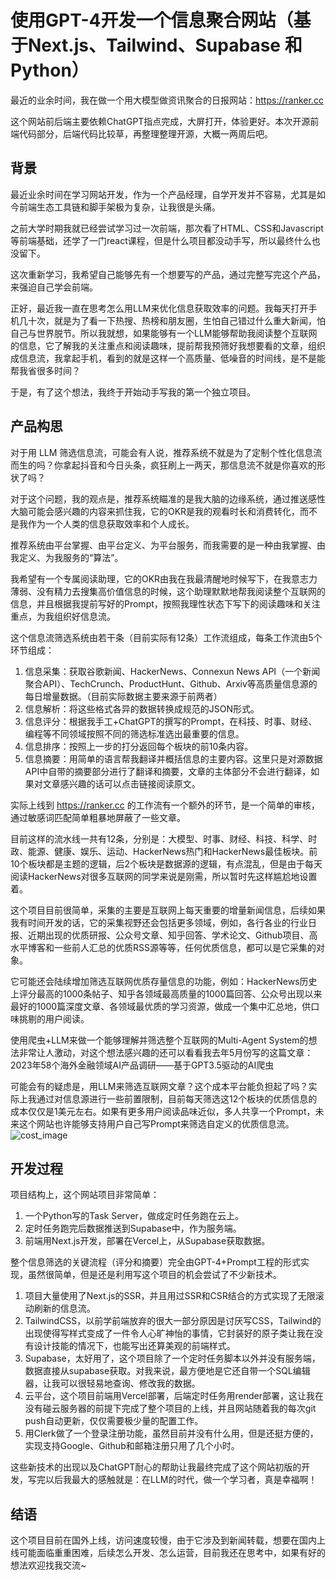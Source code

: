 # 使用GPT-4开发一个信息聚合网站（基于Next.js、Tailwind、Supabase 和 Python）

最近的业余时间，我在做一个用大模型做资讯聚合的日报网站：https://ranker.cc

这个网站前后端主要依赖ChatGPT指点完成，大屏打开，体验更好。本次开源前端代码部分，后端代码比较草，再整理整理开源，大概一两周后吧。

## 背景

最近业余时间在学习网站开发，作为一个产品经理，自学开发并不容易，尤其是如今前端生态工具链和脚手架极为复杂，让我很是头痛。

之前大学时期我就已经尝试学习过一次前端，那次看了HTML、CSS和Javascript等前端基础，还学了一门react课程，但是什么项目都没动手写，所以最终什么也没留下。

这次重新学习，我希望自己能够先有一个想要写的产品，通过完整写完这个产品，来强迫自己学会前端。

正好，最近我一直在思考怎么用LLM来优化信息获取效率的问题。我每天打开手机几十次，就是为了看一下热搜、热榜和朋友圈，生怕自己错过什么重大新闻，怕自己与世界脱节。所以我就想，如果能够有一个LLM能够帮助我阅读整个互联网的信息，它了解我的关注重点和阅读趣味，提前帮我预筛好我想要看的文章，组织成信息流，我拿起手机，看到的就是这样一个高质量、低噪音的时间线，是不是能帮我省很多时间？

于是，有了这个想法，我终于开始动手写我的第一个独立项目。

## 产品构思

对于用 LLM 筛选信息流，可能会有人说，推荐系统不就是为了定制个性化信息流而生的吗？你拿起抖音和今日头条，疯狂刷上一两天，那信息流不就是你喜欢的形状了吗？

对于这个问题，我的观点是，推荐系统瞄准的是我大脑的边缘系统，通过推送感性大脑可能会感兴趣的内容来抓住我，它的OKR是我的观看时长和消费转化，而不是我作为一个人类的信息获取效率和个人成长。

推荐系统由平台掌握、由平台定义、为平台服务，而我需要的是一种由我掌握、由我定义、为我服务的“算法”。

我希望有一个专属阅读助理，它的OKR由我在我最清醒地时候写下，在我意志力薄弱、没有精力去搜集高价值信息的时候，这个助理默默地帮我阅读整个互联网的信息，并且根据我提前写好的Prompt，按照我理性状态下写下的阅读趣味和关注重点，为我组织好信息流。

这个信息流筛选系统由若干条（目前实际有12条）工作流组成，每条工作流由5个环节组成：

1. 信息采集：获取谷歌新闻、HackerNews、Connexun News API（一个新闻聚合API）、TechCrunch、ProductHunt、Github、Arxiv等高质量信息源的每日增量数据。（目前实际数据主要来源于前两者）
2. 信息解析：将这些格式各异的数据转换成规范的JSON形式。
3. 信息评分：根据我手工+ChatGPT的撰写的Prompt，在科技、时事、财经、编程等不同领域按照不同的筛选标准选出最重要的信息。
4. 信息排序：按照上一步的打分返回每个板块的前10条内容。
5. 信息摘要：用简单的语言帮我翻译并概括信息的主要内容。这里只是对源数据API中自带的摘要部分进行了翻译和摘要，文章的主体部分不会进行翻译，如果对文章感兴趣的话可以点击链接阅读原文。

实际上线到 https://ranker.cc 的工作流有一个额外的环节，是一个简单的审核，通过敏感词匹配简单粗暴地屏蔽了一些文章。

目前这样的流水线一共有12条，分别是：大模型、时事、财经、科技、科学、时政、能源、健康、娱乐、运动、HackerNews热门和HackerNews最佳板块。前10个板块都是主题的逻辑，后2个板块是数据源的逻辑，有点混乱，但是由于每天阅读HackerNews对很多互联网的同学来说是刚需，所以暂时先这样尴尬地设置着。

这个项目目前很简单，采集的主要是互联网上每天重要的增量新闻信息，后续如果我有时间开发的话，它的采集视野还会包括更多领域，例如，各行各业的行业日报、近期出现的优质研报、公众号文章、知乎回答、学术论文、Github项目、高水平博客和一些前人汇总的优质RSS源等等，任何优质信息，都可以是它采集的对象。

它可能还会陆续增加筛选互联网优质存量信息的功能，例如：HackerNews历史上评分最高的1000条帖子、知乎各领域最高质量的1000篇回答、公众号出现以来最好的1000篇深度文章、各领域最优质的学习资源，做成一个集中汇总地，供口味挑剔的用户阅读。

使用爬虫+LLM来做一个能够理解并筛选整个互联网的Multi-Agent System的想法非常让人激动，对这个想法感兴趣的还可以看看我去年5月份写的这篇文章：2023年58个海外金融领域AI产品调研——基于GPT3.5驱动的AI爬虫

可能会有的疑虑是，用LLM来筛选互联网文章？这个成本平台能负担起了吗？实际上我通过对信息源进行一些前置限制，目前每天筛选这12个板块的优质信息的成本仅仅是1美元左右。如果有更多用户阅读品味近似，多人共享一个Prompt，未来这个网站也许能够支持用户自己写Prompt来筛选自定义的优质信息流。
![cost_image](https://github.com/sdaaron/ranker-web/blob/main/project-img/cost-screenshot.png)

## 开发过程

项目结构上，这个网站项目非常简单：

1. 一个Python写的Task Server，做成定时任务跑在云上。
2. 定时任务跑完后数据推送到Supabase中，作为服务端。
3. 前端用Next.js开发，部署在Vercel上，从Supabase获取数据。

整个信息筛选的关键流程（评分和摘要）完全由GPT-4+Prompt工程的形式实现，虽然很简单，但是还是利用写这个项目的机会尝试了不少新技术。

1. 项目大量使用了Next.js的SSR，并且用过SSR和CSR结合的方式实现了无限滚动刷新的信息流。
2. TailwindCSS，以前学前端放弃的很大一部分原因是讨厌写CSS，Tailwind的出现使得写样式变成了一件令人心旷神怡的事情，它封装好的原子类让我在没有设计技能的情况下，也能写出还算美观的前端样式。
3. Supabase，太好用了，这个项目除了一个定时任务脚本以外并没有服务端，数据直接从supabase获取。对我来说，最方便地是它还自带一个SQL编辑器，让我可以很轻易地查询、修改我的数据。
4. 云平台，这个项目前端用Vercel部署，后端定时任务用render部署，这让我在没有碰云服务器的前提下完成了整个项目的上线，并且网站随着我的每次git push自动更新，仅仅需要极少量的配置工作。
5. 用Clerk做了一个登录注册功能，虽然目前并没有什么用，但是还挺方便的，实现支持Google、Github和邮箱注册只用了几个小时。

这些新技术的出现以及ChatGPT耐心的帮助让我最终完成了这个网站初版的开发，写完以后我最大的感触就是：在LLM的时代，做一个学习者，真是幸福啊！

## 结语

这个项目目前在国外上线，访问速度较慢，由于它涉及到新闻转载，想要在国内上线可能面临重重困难，后续怎么开发、怎么运营，目前我还在思考中，如果有好的想法欢迎找我交流~
